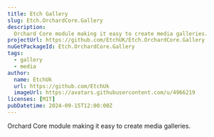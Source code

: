 ```yaml
---
title: Etch Gallery
slug: Etch.OrchardCore.Gallery
description:
  Orchard Core module making it easy to create media galleries.
projectUrl: https://github.com/EtchUK/Etch.OrchardCore.Gallery
nuGetPackageId: Etch.OrchardCore.Gallery
tags:
  - gallery
  - media
author:
  name: EtchUk
  url: https://github.com/EtchUk
  imageUrl: https://avatars.githubusercontent.com/u/4966219
licenses: [MIT]
pubDatetime: 2024-09-15T12:00:00Z
---
```


Orchard Core module making it easy to create media galleries.